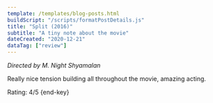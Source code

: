 ```yaml
---
template: /templates/blog-posts.html
buildScript: "/scripts/formatPostDetails.js"
title: "Split (2016)"
subtitle: "A tiny note about the movie"
dateCreated: "2020-12-21"
dataTag: ["review"]
---
```


_Directed by M. Night Shyamalan_

Really nice tension building all throughout the movie, amazing acting.

Rating: 4/5 {end-key}
